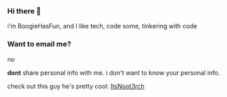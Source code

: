 ### Hi there 👋
i'm BoogieHasFun, and I like tech, code some, tinkering with code
### Want to email me?
no

**dont** share personal info with me. i don't want to know your personal info.

check out this guy he's pretty cool: [ItsNoot3rch](https://youtube.com/@ItsNoot3rch)